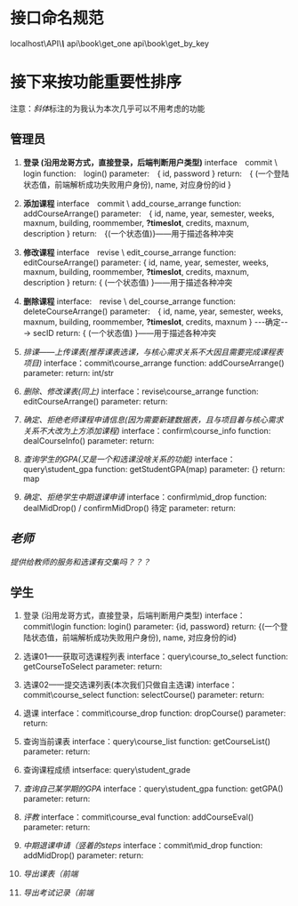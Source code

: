 # 接口命名规范
localhost\API\\***\\***
api\book\get_one
api\book\get_by_key

# 接下来按功能重要性排序
注意：*斜体*标注的为我认为本次几乎可以不用考虑的功能

## 管理员

1. **登录 (沿用龙哥方式，直接登录，后端判断用户类型)**
interface&emsp;commit \ login
function:&emsp;login()
parameter:&emsp;{ id, password }
return:&emsp;{ (一个登陆状态值，前端解析成功失败用户身份), name, 对应身份的id }

1. **添加课程**
interface&emsp;commit \ add_course_arrange
function: addCourseArrange()
parameter:&emsp;{ id, name, year, semester, weeks, maxnum, building, roommember,  **?timeslot**, credits, maxnum, description }
return:&emsp;{(一个状态值)}——用于描述各种冲突

1. **修改课程**
interface&emsp;revise \ edit_course_arrange
function:&emsp;editCourseArrange()
parameter: { id, name, year, semester, weeks, maxnum, building, roommember,  **?timeslot**, credits, maxnum, description }
return: { (一个状态值) }——用于描述各种冲突

4. **删除课程**
interface:&emsp;revise \ del_course_arrange
function:&emsp;deleteCourseArrange()
parameter:&emsp;{ id, name, year, semester, weeks, maxnum, building, roommember,  **?timeslot**, credits, maxnum } ---确定---> secID
return: { (一个状态值) }——用于描述各种冲突

1. *排课——上传课表(推荐课表选课，与核心需求关系不大因且需要完成课程表项目)*
interface：commit\course_arrange
function: addCourseArrange()
parameter: 
return: int/str

6. *删除、修改课表(同上)*
interface：revise\course_arrange
function: editCourseArrange()
parameter:
return:

7. *确定、拒绝老师课程申请信息(因为需要新建数据表，且与项目着与核心需求关系不大改为上方添加课程)*
interface：confirm\course_info
function: dealCourseInfo()
parameter:
return:

8. *查询学生的GPA(又是一个和选课没啥关系的功能)*
interface：query\student_gpa
function: getStudentGPA(map)
parameter: {}
return: map

9. *确定、拒绝学生中期退课申请*
interface：confirm\mid_drop
function: dealMidDrop() / confirmMidDrop() 待定
parameter:
return: 

## *老师*

*提供给教师的服务和选课有交集吗？？？*

<!-- 1. 登录 (沿用龙哥方式，直接登录，后端判断用户类型)
interface：commit\login
function: login()
parameter: {id, password}
return: {(一个登陆状态值，前端解析成功失败用户身份), name, 对应身份的id}

2. 上传自己的课程分数*——（提交期之前还可重新提交）*
interface：commit\course_grade
function: addCourseGrade()
parameter: {},{},{}...
return:

4. 查看自己的课程分数
interface：query\course_grade
function: getCourseGrade()
parameter: 
return:

5. 查看自己的往年评教
interface：query\course_evalution
function: getCourseEval() // eval means evalution
parameter:
return:

2. *老师上传课程信息*
interface：commit\course_info
function: addCourseInfo()
parametaer: {name, **teacherID?** ,remark}
return:

6. *修改自己的课程分数——（提交期过后）将申请提交管理员*
interface：commit\revise_grade
function: applyReviseGrade()
parameter:
return: -->

## 学生

1. 登录 (沿用龙哥方式，直接登录，后端判断用户类型)
interface：commit\login
function: login()
parameter: {id, password}
return: {(一个登陆状态值，前端解析成功失败用户身份), name, 对应身份的id}

2. 选课01——获取可选课程列表
interface：query\course_to_select
function: getCourseToSelect
parameter: 
return:

1. 选课02——提交选课列表(本次我们只做自主选课)
interface：commit\course_select
function: selectCourse()
parameter: 
return:

1. 退课
interface：commit\course_drop
function: dropCourse()
parameter:
return: 

6. 查询当前课表
interface：query\course_list
function: getCourseList()
parameter:
return:

8. 查询课程成绩
intserface: query\student_grade

7. *查询自己某学期的GPA*
interface：query\student_gpa
function: getGPA()
parameter: 
return:

9. *评教*
interface：commit\course_eval
function: addCourseEval()
parameter:
return:

10. *中期退课申请（竖着的steps*
interface：commit\mid_drop
function: addMidDrop()
parameter:
return:

11. *导出课表（前端*
12. *导出考试记录（前端* 

